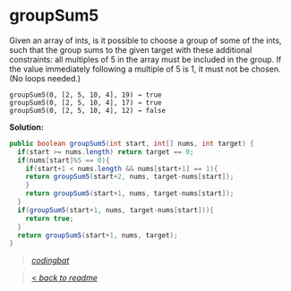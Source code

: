 # groupSum5

Given an array of ints, is it possible to choose a group of some of the ints, such that the group sums to the given target with these additional constraints: all multiples of 5 in the array must be included in the group. If the value immediately following a multiple of 5 is 1, it must not be chosen. (No loops needed.)

```
groupSum5(0, [2, 5, 10, 4], 19) → true
groupSum5(0, [2, 5, 10, 4], 17) → true
groupSum5(0, [2, 5, 10, 4], 12) → false
```

**Solution:**

```java
public boolean groupSum5(int start, int[] nums, int target) {
  if(start >= nums.length) return target == 0;
  if(nums[start]%5 == 0){
    if(start+1 < nums.length && nums[start+1] == 1){
    return groupSum5(start+2, nums, target-nums[start]);
    }
    return groupSum5(start+1, nums, target-nums[start]);
  }
  if(groupSum5(start+1, nums, target-nums[start])){
    return true;
  }
  return groupSum5(start+1, nums, target);
}
```

> _[codingbat](https://codingbat.com/prob/p138907)_

> [< _back to readme_](/README.md)